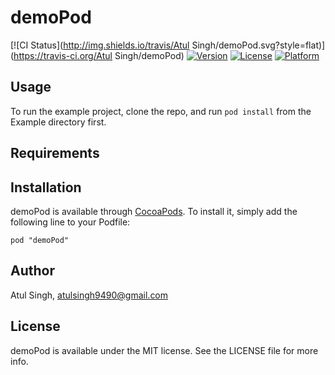# demoPod

[![CI Status](http://img.shields.io/travis/Atul Singh/demoPod.svg?style=flat)](https://travis-ci.org/Atul Singh/demoPod)
[![Version](https://img.shields.io/cocoapods/v/demoPod.svg?style=flat)](http://cocoadocs.org/docsets/demoPod)
[![License](https://img.shields.io/cocoapods/l/demoPod.svg?style=flat)](http://cocoadocs.org/docsets/demoPod)
[![Platform](https://img.shields.io/cocoapods/p/demoPod.svg?style=flat)](http://cocoadocs.org/docsets/demoPod)

## Usage

To run the example project, clone the repo, and run `pod install` from the Example directory first.

## Requirements

## Installation

demoPod is available through [CocoaPods](http://cocoapods.org). To install
it, simply add the following line to your Podfile:

    pod "demoPod"

## Author

Atul Singh, atulsingh9490@gmail.com

## License

demoPod is available under the MIT license. See the LICENSE file for more info.

